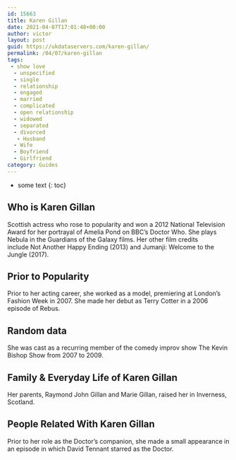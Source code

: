 ```yaml
---
id: 15663
title: Karen Gillan
date: 2021-04-07T17:01:48+00:00
author: victor
layout: post
guid: https://ukdataservers.com/karen-gillan/
permalink: /04/07/karen-gillan
tags:
 - show love
  - unspecified
  - single
  - relationship
  - engaged
  - married
  - complicated
  - open relationship
  - widowed
  - separated
  - divorced
   - Husband
  - Wife
  - Boyfriend
  - Girlfriend
category: Guides
---
```


* some text
{: toc}


## Who is Karen Gillan



Scottish actress who rose to popularity and won a 2012 National Television Award for her portrayal of Amelia Pond on BBC&#8217;s Doctor Who. She plays Nebula in the Guardians of the Galaxy films. Her other film credits include Not Another Happy Ending (2013) and Jumanji: Welcome to the Jungle (2017). 

                
                
                
## Prior to Popularity



Prior to her acting career, she worked as a model, premiering at London&#8217;s Fashion Week in 2007. She made her debut as Terry Cotter in a 2006 episode of Rebus.  

                
                
                
## Random data



She was cast as a recurring member of the comedy improv show The Kevin Bishop Show from 2007 to 2009. 

                
                
                
## Family & Everyday Life of Karen Gillan



Her parents, Raymond John Gillan and Marie Gillan, raised her in Inverness, Scotland.

                
                
                
## People Related With Karen Gillan



Prior to her role as the Doctor&#8217;s companion, she made a small appearance in an episode in which David Tennant starred as the Doctor.

                
              
            
          
          
          